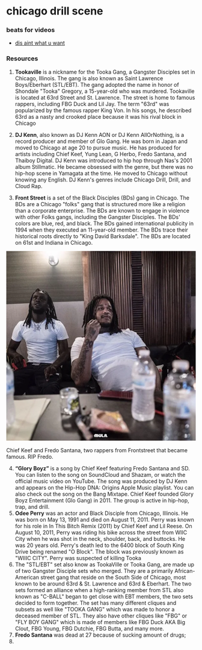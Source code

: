 # chicago drill scene

### beats for videos
* [dis aint what u want](https://www.youtube.com/watch?v=TybFtK6VTVo)

### Resources
1. **Tookaville** is a nickname for the Tooka Gang, a Gangster Disciples set in Chicago, Illinois. The gang is also known as Saint Lawrence Boys/Eberhart (STL/EBT). The gang adopted the name in honor of Shondale "Tooka" Gregory, a 15-year-old who was murdered. 
Tookaville is located at 63rd Street and St. Lawrence. 
 The street is home to famous rappers, including FBG Duck and Lil Jay. 
The term "63rd" was popularized by the famous rapper King Von. In his songs, he described 63rd as a nasty and crooked place because it was his rival block in Chicago
2. **DJ Kenn**, also known as DJ Kenn AON or DJ Kenn AllOrNothing, is a record producer and member of Glo Gang. He was born in Japan and moved to Chicago at age 20 to pursue music. He has produced for artists including Chief Keef, Yung Lean, G Herbo, Fredo Santana, and Thaiboy Digital. 
DJ Kenn was introduced to hip hop through Nas's 2001 album Stillmatic. He became obsessed with the genre, but there was no hip-hop scene in Yamagata at the time. He moved to Chicago without knowing any English. 
DJ Kenn's genres include Chicago Drill, Drill, and Cloud Rap. 

3. **Front Street** is a set of the Black Disciples (BDs) gang in Chicago. 
 The BDs are a Chicago "folks" gang that is structured more like a religion than a corporate enterprise. 
 The BDs are known to engage in violence with other Folks gangs, including the Gangster Disciples. The BDs' colors are blue, red, and black. 
The BDs gained international publicity in 1994 when they executed an 11-year-old member. The BDs trace their historical roots directly to "King David Barksdale". 
The BDs are located on 61st and Indiana in Chicago.

![cfredo](./assets/cheef_fredo.png)

Chief Keef and Fredo Santana, two rappers from Frontstreet that became famous. RIP Fredo.

4. **“Glory Boyz”** is a song by Chief Keef featuring Fredo Santana and SD. You can listen to the song on SoundCloud and Shazam, or watch the official music video on YouTube. 
The song was produced by DJ Kenn and appears on the Hip-Hop DNA: Origins Apple Music playlist. You can also check out the song on the Bang Mixtape. 
Chief Keef founded Glory Boyz Entertainment (Glo Gang) in 2011. The group is active in hip-hop, trap, and drill.
5. **Odee Perry** was an actor and Black Disciple from Chicago, Illinois. He was born on May 13, 1991 and died on August 11, 2011. Perry was known for his role in In This Bitch Remix (2011) by Chief Keef and Lil Reese. 
On August 10, 2011, Perry was riding his bike across the street from WIIC City when he was shot in the neck, shoulder, back, and buttocks. He was 20 years old. 
Perry's death led to the 6400 block of South King Drive being renamed "O Block". The block was previously known as "WIIIC CITY". 
Perry was suspected of killing Tooka
6. The "STL/EBT" set also know as TookaVille or Tooka Gang, are made up of two Gangster Disciple sets who merged. They are a primarily African-American street gang that reside on the South Side of Chicago, most known to be around 63rd & St. Lawrence and 63rd & Eberhart. The two sets formed an alliance when a high-ranking member from STL also known as "C-BALL" began to get close with EBT members, the two sets decided to form together. The set has many different cliques and subsets as well like "TOOKA GANG" which was made to honor a deceased member of STL. They also have other cliques like "FBG" or "FLY BOY GANG" which is made of members like FBG Duck AKA Big Clout, FBG Young, FBG Dutchie, FBG Butta, and many more.
7. **Fredo Santana** was dead at 27 because of sucking amount of drugs;
8. 
